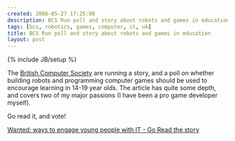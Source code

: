```yaml
---
created: 2006-05-27 17:25:08
description: BCS Run poll and story about robots and games in education
tags: [bcs, robotics, games, computer, it, uk]
title: BCS Run poll and story about robots and games in education
layout: post
---
```

{% include JB/setup %}

The <a href="http://www.bcs.org">British Computer Society</a> are running a story, and a poll on whether building robots and programming computer games should be used to encourage learning in 14-19 year olds. The article has quite some depth, and covers two of my major passions (I have been a pro game developer myself).
 
Go read it, and vote!

<a href="http://www.bcs.org/server.php?show=ConWebDoc.4427">Wanted: ways to engage young people with IT - Go Read the story</a>
